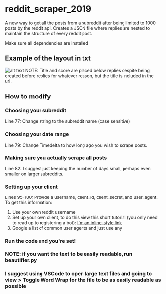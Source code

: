 # reddit_scraper_2019
A new way to get all the posts from a subreddit after being limited to 1000 posts by the reddit api. Creates a JSON file where replies are nested to maintain the structure of every reddit post.

Make sure all dependencies are installed

## Example of the layout in txt
![alt text](https://github.com/aherrmannca/reddit_scraper_2019/blob/master/example_snippet.png)
NOTE: Title and score are placed below replies despite being created before replies for whatever reason, but the title is included in the url.

## How to modify

### Choosing your subreddit
Line 77: Change string to the subreddit name (case sensitive)

### Choosing your date range
Line 79: Change Timedelta to how long ago you wish to scrape posts.

### Making sure you actually scrape all posts
Line 82: I suggest just keeping the number of days small, perhaps even smaller on larger subreddits.

### Setting up your client
Lines 95-100: Provide a username, client_id, client_secret, and user_agent.
To get this information:
1. Use your own reddit username
2. Set up your own client, to do this view this short tutorial (you only need to read up to registering a bot):
  [I'm an inline-style link](https://progur.com/2016/09/how-to-create-reddit-bot-using-praw4.html)
3. Google a list of common user agents and just use any

### Run the code and you're set!

### NOTE: if you want the text to be easily readable, run beautifier.py
### I suggest using VSCode to open large text files and going to view > Toggle Word Wrap for the file to be as easily readable as possible
  

